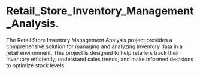 # Retail_Store_Inventory_Management_Analysis.
The Retail Store Inventory Management Analysis project provides a comprehensive solution for managing and analyzing inventory data in a retail environment. This project is designed to help retailers track their inventory efficiently, understand sales trends, and make informed decisions to optimize stock levels.
